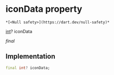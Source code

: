


# iconData property




    *[<Null safety>](https://dart.dev/null-safety)*


[int](https://api.flutter.dev/flutter/dart-core/int-class.html)? iconData
  
_final_






## Implementation

```dart
final int? iconData;


```







